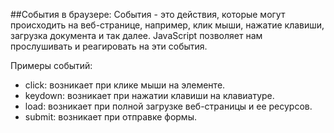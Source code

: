 ##События в браузере:
События - это действия, которые могут происходить на веб-странице, например, клик мыши, нажатие клавиши, загрузка документа и так далее. JavaScript позволяет нам прослушивать и реагировать на эти события.

Примеры событий:

- click: возникает при клике мыши на элементе.
- keydown: возникает при нажатии клавиши на клавиатуре.
- load: возникает при полной загрузке веб-страницы и ее ресурсов.
- submit: возникает при отправке формы.